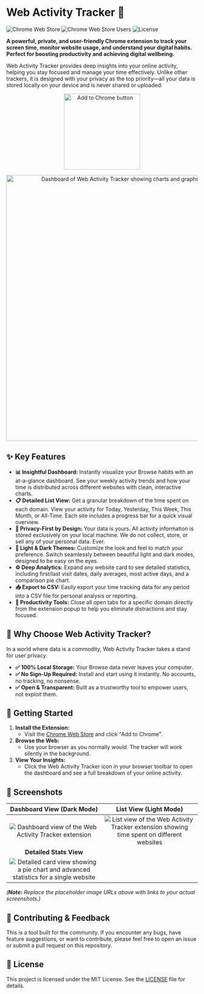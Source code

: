 # Web Activity Tracker 🚀

![Chrome Web Store](https://img.shields.io/chrome-web-store/v/nadfeddpfjnlancednoohgkokgemjeim?style=for-the-badge&logo=google-chrome&logoColor=white)
![Chrome Web Store Users](https://img.shields.io/chrome-web-store/users/nadfeddpfjnlancednoohgkokgemjeim?style=for-the-badge&logo=google-chrome&logoColor=white)
![License](https://img.shields.io/badge/license-MIT-blue?style=for-the-badge)

**A powerful, private, and user-friendly Chrome extension to track your screen time, monitor website usage, and understand your digital habits. Perfect for boosting productivity and achieving digital wellbeing.**

Web Activity Tracker provides deep insights into your online activity, helping you stay focused and manage your time effectively. Unlike other trackers, it is designed with your privacy as the top priority—all your data is stored locally on your device and is never shared or uploaded.

<p align="center">
  <a href="https://chromewebstore.google.com/detail/web-activity-tracker/nadfeddpfjnlancednoohgkokgemjeim" title="Add to Chrome">
    <img src="https://lh3.googleusercontent.com/7w3LHRTIr9BBWL7X1o_fD-ufx6TcAB_kceHfX915Su0hNBE1E3Uy7QqrVsEnNtHL2Ezj_WFMjALc3hDAuXsM56gxkw=s120" alt="Add to Chrome button" width="200">
  </a>
</p>

<p align="center">
  <img src="https://lh3.googleusercontent.com/EdWuq2UNLQa1Xm4vkfWGI8HB6kjL9DnQouvIYWYuHKxK7qPyqEU80YEGdlR8ESFMPUri9LJ8hulcW0-ydL_Wx9A6i8g=s1600-w1600-h1000" alt="Dashboard of Web Activity Tracker showing charts and graphs of website usage" width="700">
</p>

## ✨ Key Features

* **📊 Insightful Dashboard:** Instantly visualize your Browse habits with an at-a-glance dashboard. See your weekly activity trends and how your time is distributed across different websites with clean, interactive charts.
* **📋 Detailed List View:** Get a granular breakdown of the time spent on each domain. View your activity for Today, Yesterday, This Week, This Month, or All-Time. Each site includes a progress bar for a quick visual overview.
* **🔐 Privacy-First by Design:** Your data is yours. All activity information is stored exclusively on your local machine. We do not collect, store, or sell any of your personal data. Ever.
* **🎨 Light & Dark Themes:** Customize the look and feel to match your preference. Switch seamlessly between beautiful light and dark modes, designed to be easy on the eyes.
* **⚙️ Deep Analytics:** Expand any website card to see detailed statistics, including first/last visit dates, daily averages, most active days, and a comparison pie chart.
* **📥 Export to CSV:** Easily export your time tracking data for any period into a CSV file for personal analysis or reporting.
* **🚀 Productivity Tools:** Close all open tabs for a specific domain directly from the extension popup to help you eliminate distractions and stay focused.

## 🧡 Why Choose Web Activity Tracker?

In a world where data is a commodity, Web Activity Tracker takes a stand for user privacy.

* **✅ 100% Local Storage:** Your Browse data never leaves your computer.
* **✅ No Sign-Up Required:** Install and start using it instantly. No accounts, no tracking, no nonsense.
* **✅ Open & Transparent:** Built as a trustworthy tool to empower users, not exploit them.

## 🚀 Getting Started

1.  **Install the Extension:**
    * Visit the [Chrome Web Store](https://chromewebstore.google.com/detail/web-activity-tracker/nadfeddpfjnlancednoohgkokgemjeim) and click "Add to Chrome".
2.  **Browse the Web:**
    * Use your browser as you normally would. The tracker will work silently in the background.
3.  **View Your Insights:**
    * Click the Web Activity Tracker icon in your browser toolbar to open the dashboard and see a full breakdown of your online activity.

## 📸 Screenshots

| Dashboard View (Dark Mode) | List View (Light Mode) |
| :---: | :---: |
| ![Dashboard view of the Web Activity Tracker extension](https://lh3.googleusercontent.com/FCxUoKlVVob0f6MSPKQEqk-gJUG5_Fjs_VdZDH69B21VzBGKSlnZIYxBnNbtHqqlByoOlmCm-p5CsFbkAcBKSreUsw=s1600-w1600-h1000) | ![List view of the Web Activity Tracker extension showing time spent on different websites](https://i.ibb.co/L5hSjD0/tracker-hero-image.png) |
| **Detailed Stats View** |
| ![Detailed card view showing a pie chart and advanced statistics for a single website](https://lh3.googleusercontent.com/EdWuq2UNLQa1Xm4vkfWGI8HB6kjL9DnQouvIYWYuHKxK7qPyqEU80YEGdlR8ESFMPUri9LJ8hulcW0-ydL_Wx9A6i8g=s1600-w1600-h1000) |

*(**Note:** Replace the placeholder image URLs above with links to your actual screenshots.)*

## 🤝 Contributing & Feedback

This is a tool built for the community. If you encounter any bugs, have feature suggestions, or want to contribute, please feel free to open an issue or submit a pull request on this repository.

## 📄 License

This project is licensed under the MIT License. See the [LICENSE](LICENSE) file for details.
